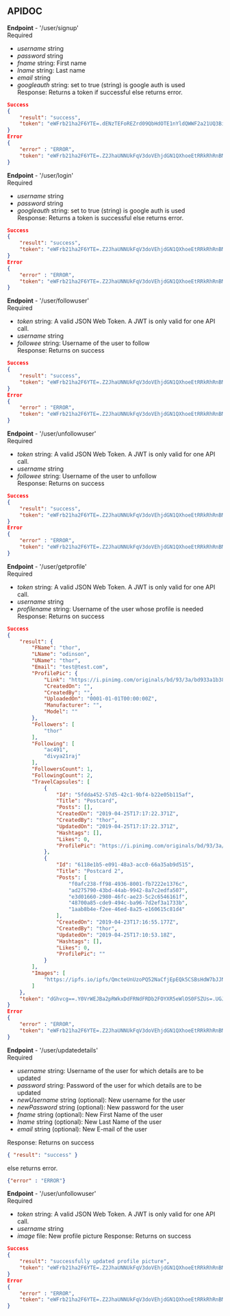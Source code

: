 ## APIDOC
**Endpoint** - '/user/signup'  
Required  
- *username* string
- *password* string
- *fname* string: First name
- *lname* string: Last name
- *email* string  
- *googleauth* string: set to true (string) is google auth is used  
Response: Returns a token if successful else returns error.
```json
Success
{
    "result": "success",
    "token": "eWFrb21ha2F6YTE=.dENzTEFoREZrd09QbHdOTE1nYldQWWF2a21UQ3BiS2o=.N3JrYzVvZHlZNTBrMzJoU1ROWnpBdUxldmptLzFESytoUURqVmJZcWMvTT0="
}
Error
{
    "error" : "ERROR",
    "token": "eWFrb21ha2F6YTE=.Z2JhaUNNUkFqV3doVEhjdGN1QXhoeEtRRkRhRnBMU2o=.ekltc1hQa2JTdWdQc0luYSs2cUpIaTlJZ2tOQ2FpbFJJdE5SQ3ovQnR0UT0="
}
```
  
**Endpoint** - '/user/login'  
Required  
- *username* string
- *password* string  
- *googleauth* string: set to true (string) is google auth is used  
Response: Returns a token is successful else returns error. 
```json
Success
{
    "result": "success",
    "token": "eWFrb21ha2F6YTE=.Z2JhaUNNUkFqV3doVEhjdGN1QXhoeEtRRkRhRnBMU2o=.ekltc1hQa2JTdWdQc0luYSs2cUpIaTlJZ2tOQ2FpbFJJdE5SQ3ovQnR0UT0="
}
Error
{
    "error" : "ERROR",
    "token": "eWFrb21ha2F6YTE=.Z2JhaUNNUkFqV3doVEhjdGN1QXhoeEtRRkRhRnBMU2o=.ekltc1hQa2JTdWdQc0luYSs2cUpIaTlJZ2tOQ2FpbFJJdE5SQ3ovQnR0UT0="
}
``` 
  
**Endpoint** - '/user/followuser'  
Required  
- *token* string: A valid JSON Web Token. A JWT is only valid for one API call.  
- *username* string
- *followee* string: Username of the user to follow  
Response: Returns  on success
```json
Success
{
    "result": "success",
    "token": "eWFrb21ha2F6YTE=.Z2JhaUNNUkFqV3doVEhjdGN1QXhoeEtRRkRhRnBMU2o=.ekltc1hQa2JTdWdQc0luYSs2cUpIaTlJZ2tOQ2FpbFJJdE5SQ3ovQnR0UT0="
}
Error
{
    "error" : "ERROR",
    "token": "eWFrb21ha2F6YTE=.Z2JhaUNNUkFqV3doVEhjdGN1QXhoeEtRRkRhRnBMU2o=.ekltc1hQa2JTdWdQc0luYSs2cUpIaTlJZ2tOQ2FpbFJJdE5SQ3ovQnR0UT0="
}
```

**Endpoint** - '/user/unfollowuser'  
Required  
- *token* string: A valid JSON Web Token. A JWT is only valid for one API call.  
- *username* string
- *followee* string: Username of the user to unfollow  
Response: Returns  on success
```json
Success
{
    "result": "success",
    "token": "eWFrb21ha2F6YTE=.Z2JhaUNNUkFqV3doVEhjdGN1QXhoeEtRRkRhRnBMU2o=.ekltc1hQa2JTdWdQc0luYSs2cUpIaTlJZ2tOQ2FpbFJJdE5SQ3ovQnR0UT0="
}
Error
{
    "error" : "ERROR",
    "token": "eWFrb21ha2F6YTE=.Z2JhaUNNUkFqV3doVEhjdGN1QXhoeEtRRkRhRnBMU2o=.ekltc1hQa2JTdWdQc0luYSs2cUpIaTlJZ2tOQ2FpbFJJdE5SQ3ovQnR0UT0="
}
```

**Endpoint** - '/user/getprofile'  
Required  
- *token* string: A valid JSON Web Token. A JWT is only valid for one API call.  
- *username* string
- *profilename* string: Username of the user whose profile is needed
Response: Returns  on success
```json
Success
{
    "result": {
        "FName": "thor",
        "LName": "odinson",
        "UName": "thor",
        "Email": "test@test.com",
        "ProfilePic": {
            "Link": "https://i.pinimg.com/originals/bd/93/3a/bd933a1b384c808326201c104c24ee6d.png",
            "CreatedOn": "",
            "CreatedBy": "",
            "UploadedOn": "0001-01-01T00:00:00Z",
            "Manufacturer": "",
            "Model": ""
        },
        "Followers": [
            "thor"
        ],
        "Following": [
            "ac491",
            "divya21raj"
        ],
        "FollowersCount": 1,
        "FollowingCount": 2,
        "TravelCapsules": [
            {
                "Id": "5fdda452-57d5-42c1-9bf4-b22e05b115af",
                "Title": "Postcard",
                "Posts": [],
                "CreatedOn": "2019-04-25T17:17:22.371Z",
                "CreatedBy": "thor",
                "UpdatedOn": "2019-04-25T17:17:22.371Z",
                "Hashtags": [],
                "Likes": 0,
                "ProfilePic": "https://i.pinimg.com/originals/bd/93/3a/bd933a1b384c808326201c104c24ee6d.png"
            },
            {
                "Id": "6118e1b5-e091-48a3-acc0-66a35ab9d515",
                "Title": "Postcard 2",
                "Posts": [
                    "f0afc238-ff98-4936-8001-fb7222e1376c",
                    "ad275790-43bd-44ab-9942-8a7c2edfa507",
                    "e3d01660-2980-46fc-ae23-5c2c6546161f",
                    "48700a85-cde9-494c-ba96-7d2ef3a1733b",
                    "1aab8b4e-f2ee-46ed-8a25-e160615c81d4"
                ],
                "CreatedOn": "2019-04-23T17:16:55.177Z",
                "CreatedBy": "thor",
                "UpdatedOn": "2019-04-25T17:10:53.18Z",
                "Hashtags": [],
                "Likes": 0,
                "ProfilePic": ""
            }
        ],
        "Images": [
            "https://ipfs.io/ipfs/QmcteUnUzoPQ52NaCfjEpEQk5CSBsHdW7bJJNi8Yt1KY8y"
        ]
    },
    "token": "dGhvcg==.Y0VrWEJBa2pRWkxDdFRNdFRDb2FOYXR5eWlOS0FSZUs=.UGJ5anFqWDExRDYydm9NamZxazBxbjF6ZkdseFdGTlN2MzU1SEJDQkEwUT0="
}
Error
{
    "error" : "ERROR",
    "token": "eWFrb21ha2F6YTE=.Z2JhaUNNUkFqV3doVEhjdGN1QXhoeEtRRkRhRnBMU2o=.ekltc1hQa2JTdWdQc0luYSs2cUpIaTlJZ2tOQ2FpbFJJdE5SQ3ovQnR0UT0="
}
```
  
**Endpoint** - '/user/updatedetails'  
Required 
- *username* string: Username of the user for which details are to be updated
- *password* string: Password of the user for which details are to be updated
- *newUsername* string (optional): New username for the user
- *newPassword* string (optional): New password for the user
- *fname* string (optional): New First Name of the user
- *lname* string (optional): New Last Name of the user
- *email* string (optional): New E-mail of the user

Response: Returns  on success
```json
{ "result": "success" }
```
else returns error.
```json
{"error" : "ERROR"}
```

**Endpoint** - '/user/unfollowuser'  
Required  
- *token* string: A valid JSON Web Token. A JWT is only valid for one API call.  
- *username* string
- *image* file: New profile picture 
Response: Returns  on success
```json
Success
{
    "result": "successfully updated profile picture",
    "token": "eWFrb21ha2F6YTE=.Z2JhaUNNUkFqV3doVEhjdGN1QXhoeEtRRkRhRnBMU2o=.ekltc1hQa2JTdWdQc0luYSs2cUpIaTlJZ2tOQ2FpbFJJdE5SQ3ovQnR0UT0="
}
Error
{
    "error" : "ERROR",
    "token": "eWFrb21ha2F6YTE=.Z2JhaUNNUkFqV3doVEhjdGN1QXhoeEtRRkRhRnBMU2o=.ekltc1hQa2JTdWdQc0luYSs2cUpIaTlJZ2tOQ2FpbFJJdE5SQ3ovQnR0UT0="
}
```